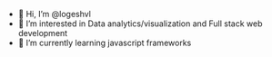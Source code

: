 - 👋 Hi, I’m @logeshvl
- 👀 I’m interested in Data analytics/visualization and Full stack web development 
- 🌱 I’m currently learning javascript frameworks


<!---
logeshvl/logeshvl is a ✨ special ✨ repository because its `README.md` (this file) appears on your GitHub profile.
You can click the Preview link to take a look at your changes.
--->
